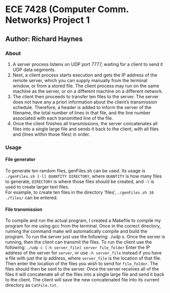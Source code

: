 # ECE 7428 (Computer Comm. Networks) Project 1
## Author: Richard Haynes
### About
1. A server process listens on UDP port 7777, waiting for a client to send it UDP data segments.
2. Next, a client process starts execution and gets the IP address of the remote server, which you can supply manually from the terminal window, or from a stored file. The client process may run on the same machine as the server, or on a different machine on a different network.
3. The client then proceeds to transfer ten files to the server. The server does not have any a priori information about the client’s transmission schedule. Therefore, a header is added to inform the server of the filename, the total number of lines in that file, and the line number associated with each transmitted line of the file. 
4. Once the client finishes all transmissions, the server concatenates all files into a single large file and sends it back to the client, with all files and (lines within those files) in order. 

### Usage
#### File generator
To generate ten random files, genFiles.sh can be used. 
Its usage is `./genFiles.sh [-l] QUANTITY DIRECTORY`, where `QUANTITY` is how many files to generate, `DIRECTORY` is where those files should be created, and `-l` is used to create larger text files.  
For example, to create ten files in the directory ‘files’, `./genFiles.sh 10 ./files/` can be entered. 
#### File transmission
To compile and run the actual program, I created a Makefile to compile my program for me using gcc from the terminal. Once in the correct directory, running the command make will automatically compile and build the program. To run the server just use the following: ./udp s. Once the server is running, then the client can transmit the files. To run the client use the following: 
`./udp c [-h server_file] server file_folder` 
Enter the IP address of the server for `server`, or use `-h server_file` instead if you have a file with just the ip address, where `server_file` is the location of that file. Then enter the location of the files you wish to send for `file_folder`. The files should then be sent to the server. Once the server receives all of the files it will concatenate all of the files into a single large file and send it back to the client. The client will save the new concatenated file into its current directory as `CatFile.txt`.

